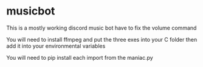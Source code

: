 # musicbot

This is a mostly working discord music bot have to fix the volume command

You will need to install ffmpeg and put the three exes into your C folder then add it into your environmental variables

You will need to pip install each import from the maniac.py
